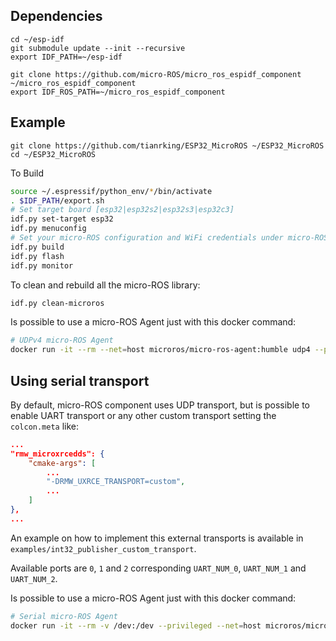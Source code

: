 ## Dependencies

```git clone  https://github.com/espressif/esp-idf ~/esp-idf
cd ~/esp-idf
git submodule update --init --recursive
export IDF_PATH=~/esp-idf

git clone https://github.com/micro-ROS/micro_ros_espidf_component ~/micro_ros_espidf_component
export IDF_ROS_PATH=~/micro_ros_espidf_component
```

## Example

```
git clone https://github.com/tianrking/ESP32_MicroROS ~/ESP32_MicroROS
cd ~/ESP32_MicroROS
```

To Build 

```bash
source ~/.espressif/python_env/*/bin/activate
. $IDF_PATH/export.sh
# Set target board [esp32|esp32s2|esp32s3|esp32c3]
idf.py set-target esp32
idf.py menuconfig
# Set your micro-ROS configuration and WiFi credentials under micro-ROS Settings
idf.py build
idf.py flash
idf.py monitor
```


To clean and rebuild all the micro-ROS library:

```bash
idf.py clean-microros
```

Is possible to use a micro-ROS Agent just with this docker command:

```bash
# UDPv4 micro-ROS Agent
docker run -it --rm --net=host microros/micro-ros-agent:humble udp4 --port 8888 -v6
```

## Using serial transport

By default, micro-ROS component uses UDP transport, but is possible to enable UART transport or any other custom transport setting the `colcon.meta` like:

```json
...
"rmw_microxrcedds": {
    "cmake-args": [
        ...
        "-DRMW_UXRCE_TRANSPORT=custom",
        ...
    ]
},
...
```

An example on how to implement this external transports is available in `examples/int32_publisher_custom_transport`.

Available ports are `0`, `1` and `2` corresponding `UART_NUM_0`, `UART_NUM_1` and `UART_NUM_2`.

Is possible to use a micro-ROS Agent just with this docker command:

```bash
# Serial micro-ROS Agent
docker run -it --rm -v /dev:/dev --privileged --net=host microros/micro-ros-agent:humble serial --dev [YOUR BOARD PORT] -v6
```





